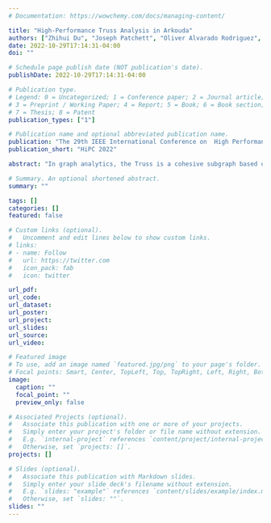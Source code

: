 ```yaml
---
# Documentation: https://wowchemy.com/docs/managing-content/

title: "High-Performance Truss Analysis in Arkouda"
authors: ["Zhihui Du", "Joseph Patchett", "Oliver Alvarado Rodriguez", "David Bader"]
date: 2022-10-29T17:14:31-04:00
doi: ""

# Schedule page publish date (NOT publication's date).
publishDate: 2022-10-29T17:14:31-04:00

# Publication type.
# Legend: 0 = Uncategorized; 1 = Conference paper; 2 = Journal article;
# 3 = Preprint / Working Paper; 4 = Report; 5 = Book; 6 = Book section;
# 7 = Thesis; 8 = Patent
publication_types: ["1"]

# Publication name and optional abbreviated publication name.
publication: "The 29th IEEE International Conference on  High Performance Computing, Data, and Analytics"
publication_short: "HiPC 2022"

abstract: "In graph analytics, the Truss is a cohesive subgraph based on the number of triangles supporting each edge. It is widely used for community detection applications such as social networks and security analysis, and the performance of Truss analytics highly depends on its triangle counting method. This paper proposes a novel triangle counting kernel named Minimum Search (MS). Minimum Search can select two smaller adjacency lists out of three and uses fine-grained parallelism to improve the performance of triangle counting. Then, two basic algorithms, MS-based triangle counting and MS-based support updating are developed. Based on the novel kernel and two basic algorithms, three fundamental parallel truss analytics algorithms are designed and implemented to enable different kinds of graph truss analysis. These truss algorithms include an optimized K-Truss algorithm, a Max-Truss algorithm, and a Truss Decomposition algorithm. Moreover, all proposed algorithms have been implemented in the parallel language Chapel and integrated into an open-source framework, Arkouda. Through Arkouda, data scientists can efficiently conduct graph analysis through an easy-to-use Python interface and handle large-scale graph data in powerful back-end computing resources. Experimental results show that the proposed methods can significantly improve the performance of truss analysis on real-world graphs compared with the existing and widely adopted list intersection-based method. The implemented code is publicly available from GitHub: https://github.com/Bears-R-Us/arkouda-njit"

# Summary. An optional shortened abstract.
summary: ""

tags: []
categories: []
featured: false

# Custom links (optional).
#   Uncomment and edit lines below to show custom links.
# links:
# - name: Follow
#   url: https://twitter.com
#   icon_pack: fab
#   icon: twitter

url_pdf:
url_code:
url_dataset:
url_poster:
url_project:
url_slides:
url_source:
url_video:

# Featured image
# To use, add an image named `featured.jpg/png` to your page's folder. 
# Focal points: Smart, Center, TopLeft, Top, TopRight, Left, Right, BottomLeft, Bottom, BottomRight.
image:
  caption: ""
  focal_point: ""
  preview_only: false

# Associated Projects (optional).
#   Associate this publication with one or more of your projects.
#   Simply enter your project's folder or file name without extension.
#   E.g. `internal-project` references `content/project/internal-project/index.md`.
#   Otherwise, set `projects: []`.
projects: []

# Slides (optional).
#   Associate this publication with Markdown slides.
#   Simply enter your slide deck's filename without extension.
#   E.g. `slides: "example"` references `content/slides/example/index.md`.
#   Otherwise, set `slides: ""`.
slides: ""
---
```

